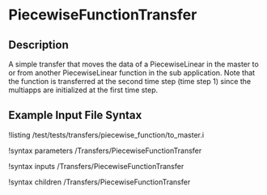 # PiecewiseFunctionTransfer

## Description

A simple transfer that moves the data of a PiecewiseLinear in the master to or from another
PiecewiseLinear function in the sub application. Note that the function is transferred at the second time step (time step 1) since the multiapps are initialized at the first time step.


## Example Input File Syntax

!listing /test/tests/transfers/piecewise_function/to_master.i


!syntax parameters /Transfers/PiecewiseFunctionTransfer

!syntax inputs /Transfers/PiecewiseFunctionTransfer

!syntax children /Transfers/PiecewiseFunctionTransfer
